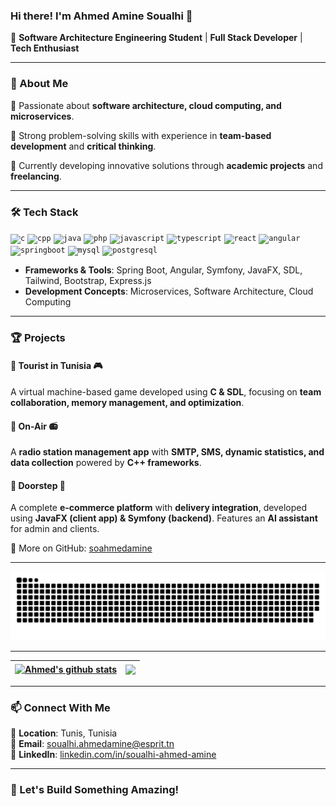 

### Hi there! I'm **Ahmed Amine Soualhi** 👋

🚀 **Software Architecture Engineering Student** | **Full Stack Developer** | **Tech Enthusiast**

---

### 📌 About Me
🔹 Passionate about **software architecture, cloud computing, and microservices**.

🔹 Strong problem-solving skills with experience in **team-based development** and **critical thinking**.

🔹 Currently developing innovative solutions through **academic projects** and **freelancing**.

---

### 🛠 Tech Stack

<code><img height="30" alt="c" src="https://skillicons.dev/icons?i=c"></code>
<code><img height="30" alt="cpp" src="https://skillicons.dev/icons?i=cpp"></code>
<code><img height="30" alt="java" src="https://skillicons.dev/icons?i=java"></code>
<code><img height="30" alt="php" src="https://skillicons.dev/icons?i=php"></code>
<code><img height="30" alt="javascript" src="https://skillicons.dev/icons?i=javascript"></code>
<code><img height="30" alt="typescript" src="https://skillicons.dev/icons?i=typescript"></code>
<code><img height="30" alt="react" src="https://skillicons.dev/icons?i=react"></code>
<code><img height="30" alt="angular" src="https://skillicons.dev/icons?i=angular"></code>
<code><img height="30" alt="springboot" src="https://skillicons.dev/icons?i=spring"></code>
<code><img height="30" alt="mysql" src="https://skillicons.dev/icons?i=mysql"></code>
<code><img height="30" alt="postgresql" src="https://skillicons.dev/icons?i=postgresql"></code>

- **Frameworks & Tools**: Spring Boot, Angular, Symfony, JavaFX, SDL, Tailwind, Bootstrap, Express.js
- **Development Concepts**: Microservices, Software Architecture, Cloud Computing

---

### 🏆 Projects

#### 🔹 Tourist in Tunisia 🎮
A virtual machine-based game developed using **C & SDL**, focusing on **team collaboration, memory management, and optimization**.

#### 🔹 On-Air 📻
A **radio station management app** with **SMTP, SMS, dynamic statistics, and data collection** powered by **C++ frameworks**.

#### 🔹 Doorstep 🚚
A complete **e-commerce platform** with **delivery integration**, developed using **JavaFX (client app) & Symfony (backend)**. Features an **AI assistant** for admin and clients.

📂 More on GitHub: [soahmedamine](https://github.com/soahmedamine)

---



<img src="https://raw.githubusercontent.com/soahmedamine/soahmedamine/output/snake.svg" alt="Snake animation" />

---

| <a href="https://github.com/soahmedamine/github-readme-stats"><img align="center" src="https://github-readme-stats.vercel.app/api?username=soahmedamine&show_icons=true&include_all_commits=true&theme=buefy&hide_border=true" alt="Ahmed's github stats" /></a> | <a href="https://github.com/soahmedamine/github-readme-stats"><img align="center" src="https://github-readme-stats.vercel.app/api/top-langs/?username=soahmedamine&layout=compact&theme=buefy&hide_border=true" /></a> |
| ------------- | ------------- |

---

### 📫 Connect With Me
📍 **Location**: Tunis, Tunisia  
📧 **Email**: [soualhi.ahmedamine@esprit.tn](mailto:soualhi.ahmedamine@esprit.tn)  
🔗 **LinkedIn**: [linkedin.com/in/soualhi-ahmed-amine](https://linkedin.com/in/soualhi-ahmed-amine-2a554b247)  

---

### 🚀 Let's Build Something Amazing!
